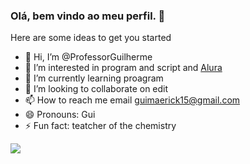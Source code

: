 ### Olá, bem vindo ao meu perfil. 🤙
<!---
**Professor Guilherme/Professor Guilherme** is a ✨ special ✨ repository because its `README.md` (this file) appears on your GitHub profile.
You can click the Preview link to take a look at your changes.
--->
Here are some ideas to get you started

- 👋 Hi, I’m @ProfessorGuilherme
- 👀 I’m interested in program and script and [Alura](https://www.alura.com.br)
- 🌱 I’m currently learning proagram
- 💞️ I’m looking to collaborate on edit
- 📫 How to reach me email guimaerick15@gmail.com
- 😄 Pronouns: Gui
- ⚡ Fun fact: teatcher of the chemistry

![](https://media1.tenor.com/m/mCiM7CmGGI4AAAAC/naruto.gif)
